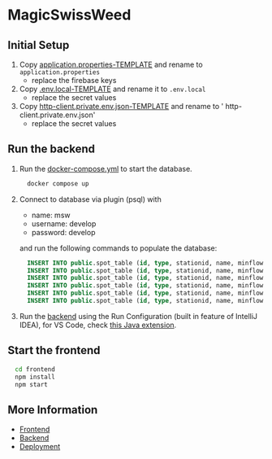 # MagicSwissWeed

## Initial Setup

1. Copy [application.properties-TEMPLATE](backend%2Fsrc%2Fmain%2Fresources%2Fapplication.properties-TEMPLATE) and rename
   to `application.properties`
    - replace the firebase keys
2. Copy [.env.local-TEMPLATE](frontend%2F.env.local-TEMPLATE) and rename it to `.env.local`
    - replace the secret values
3. Copy [http-client.private.env.json-TEMPLATE](http-client%2Fhttp-client.private.env.json-TEMPLATE) and rename to '
   http-client.private.env.json'
    - replace the secret values

## Run the backend

1. Run the [docker-compose.yml](docker-compose.yml) to start the database.

    ```bash
      docker compose up
    ```

2. Connect to database via plugin (psql) with
    - name: msw
    - username: develop
    - password: develop

   and run the following commands to populate the database:

    ```sql
      INSERT INTO public.spot_table (id, type, stationid, name, minflow, maxflow, ispublic) VALUES ('815cf49f-8c7c-4801-8b2d-62fb874486dd', 'BUNGEE_SURF', 2473, 'St. Gallen', 130, 1300, true);
      INSERT INTO public.spot_table (id, type, stationid, name, minflow, maxflow, ispublic) VALUES ('02dd6d9d-1a1c-4835-b81c-1a038aacd9ab', 'BUNGEE_SURF', 2243, 'Zürich', 75, 350, true);
      INSERT INTO public.spot_table (id, type, stationid, name, minflow, maxflow, ispublic) VALUES ('76e9b6c6-ea60-4769-aa6b-1c4262fbf883', 'BUNGEE_SURF', 2152, 'Luzern', 80, 350, true);
      INSERT INTO public.spot_table (id, type, stationid, name, minflow, maxflow, ispublic) VALUES ('f0a29af1-4e12-4431-974c-f2e39e42ff51', 'BUNGEE_SURF', 2091, 'Basel', 850, 2500, true);
      INSERT INTO public.spot_table (id, type, stationid, name, minflow, maxflow, ispublic) VALUES ('134463b8-1c0d-43d6-be3f-8693d283a418', 'BUNGEE_SURF', 2135, 'Bern', 80, 360, true);
      INSERT INTO public.spot_table (id, type, stationid, name, minflow, maxflow, ispublic) VALUES ('134463b8-1c0d-43d6-be3f-8693d283a419', 'RIVER_SURF', 2018, 'Your own Surfspot', 200, 400, true);
    ```

3. Run the [backend](backend/src/main/java/com/aa/msw/MswApplication.java) using the Run Configuration (built in feature
   of IntelliJ IDEA), for VS Code,
   check [this Java extension](https://marketplace.visualstudio.com/items?itemName=vscjava.vscode-java-pack).

## Start the frontend

```bash
  cd frontend
  npm install
  npm start
```

## More Information

- [Frontend](frontend/README.md)
- [Backend](backend/README.md)
- [Deployment](deployment/README.md)
